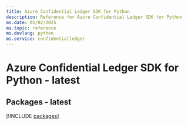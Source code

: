 ```yaml
---
title: Azure Confidential Ledger SDK for Python
description: Reference for Azure Confidential Ledger SDK for Python
ms.date: 05/02/2025
ms.topic: reference
ms.devlang: python
ms.service: confidentialledger
---
```

# Azure Confidential Ledger SDK for Python - latest
## Packages - latest
[!INCLUDE [packages](confidential-ledger-index.md)]